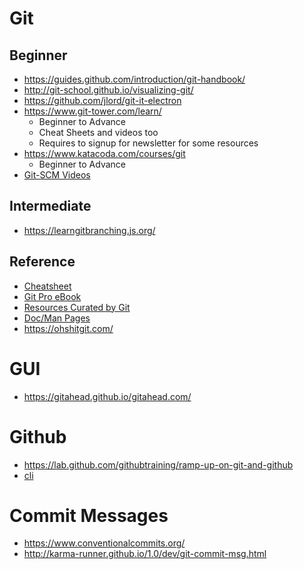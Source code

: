 # Git
## Beginner
* https://guides.github.com/introduction/git-handbook/
* http://git-school.github.io/visualizing-git/
* https://github.com/jlord/git-it-electron
* https://www.git-tower.com/learn/
	* Beginner to Advance
	* Cheat Sheets and videos too
	* Requires to signup for newsletter for some resources
* https://www.katacoda.com/courses/git
	* Beginner to Advance
* [Git-SCM Videos](https://git-scm.com/videos)

## Intermediate
* https://learngitbranching.js.org/

## Reference
* [Cheatsheet](https://github.github.com/training-kit/)
* [Git Pro eBook](https://git-scm.com/book)
* [Resources Curated by Git](https://git-scm.com/doc/ext)
* [Doc/Man Pages](https://git-scm.com/docs)
* https://ohshitgit.com/

# GUI
* https://gitahead.github.io/gitahead.com/

# Github
* https://lab.github.com/githubtraining/ramp-up-on-git-and-github
* [cli](https://cli.github.com/)

# Commit Messages
* https://www.conventionalcommits.org/
* http://karma-runner.github.io/1.0/dev/git-commit-msg.html
<!--stackedit_data:
eyJoaXN0b3J5IjpbNzE1NzAzNjM5LC0xOTk1MjY2MTQwLC0xOT
A1Mjg5NzgzLC04MTY1MTk3MDUsMTg1MzQyNTYyNiwyMTc0NDMw
OTMsLTIwMTMwNzc2NzEsLTIwODg3NDY2MTJdfQ==
-->